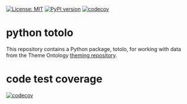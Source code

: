 [![License: MIT](https://img.shields.io/badge/License-MIT-green.svg)](https://opensource.org/licenses/MIT)
[![PyPI version](https://badge.fury.io/py/totolo.svg)](https://badge.fury.io/py/totolo)
[![codecov](https://codecov.io/gh/theme-ontology/python-totolo/branch/main/graph/badge.svg?token=1Z39E9IE2W)](https://codecov.io/gh/theme-ontology/python-totolo)

 
# python totolo

This repository contains a Python package, totolo, for working with data from the Theme Ontology [theming repository](https://github.com/theme-ontology/theming/).


# code test coverage

[![codecov](https://codecov.io/gh/theme-ontology/python-totolo/branch/main/graphs/icicle.svg?token=1Z39E9IE2W)](https://codecov.io/gh/theme-ontology/python-totolo)

